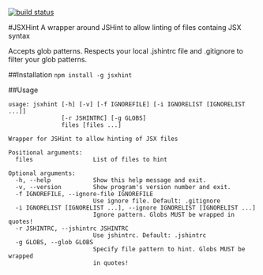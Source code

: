 [![build status](https://secure.travis-ci.org/CondeNast/JSXHint.png)](http://travis-ci.org/CondeNast/JSXHint)

#JSXHint
A wrapper around JSHint to allow linting of files containg JSX syntax

Accepts glob patterns. Respects your local .jshintrc file and .gitignore to filter your glob patterns.

##Installation
`npm install -g jsxhint`

##Usage
```
usage: jsxhint [-h] [-v] [-f IGNOREFILE] [-i IGNORELIST [IGNORELIST ...]]
               [-r JSHINTRC] [-g GLOBS]
               files [files ...]

Wrapper for JSHint to allow hinting of JSX files

Positional arguments:
  files                 List of files to hint

Optional arguments:
  -h, --help            Show this help message and exit.
  -v, --version         Show program's version number and exit.
  -f IGNOREFILE, --ignore-file IGNOREFILE
                        Use ignore file. Default: .gitignore
  -i IGNORELIST [IGNORELIST ...], --ignore IGNORELIST [IGNORELIST ...]
                        Ignore pattern. Globs MUST be wrapped in quotes!
  -r JSHINTRC, --jshintrc JSHINTRC
                        Use jshintrc. Default: .jshintrc
  -g GLOBS, --glob GLOBS
                        Specify file pattern to hint. Globs MUST be wrapped
                        in quotes!
```